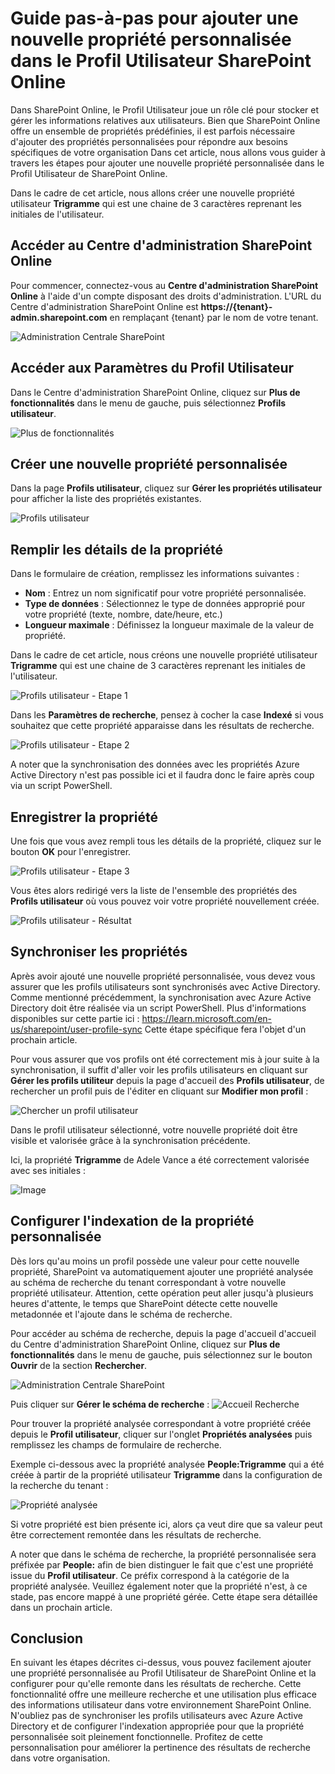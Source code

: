 # Guide pas-à-pas pour ajouter une nouvelle propriété personnalisée dans le Profil Utilisateur SharePoint Online

Dans SharePoint Online, le Profil Utilisateur joue un rôle clé pour stocker et gérer les informations relatives aux utilisateurs.
Bien que SharePoint Online offre un ensemble de propriétés prédéfinies, il est parfois nécessaire d'ajouter des propriétés personnalisées pour répondre aux besoins spécifiques de votre organisation
Dans cet article, nous allons vous guider à travers les étapes pour ajouter une nouvelle propriété personnalisée dans le Profil Utilisateur de SharePoint Online.

Dans le cadre de cet article, nous allons créer une nouvelle propriété utilisateur **Trigramme** qui est une chaine de 3 caractères reprenant les initiales de l'utilisateur.

## Accéder au Centre d'administration SharePoint Online

Pour commencer, connectez-vous au **Centre d'administration SharePoint Online** à l'aide d'un compte disposant des droits d'administration.
L'URL du Centre d'administration SharePoint Online est **https://{tenant}-admin.sharepoint.com** en remplaçant {tenant} par le nom de votre tenant.

![Administration Centrale SharePoint](SharePointCentralAdmin.png)

## Accéder aux Paramètres du Profil Utilisateur

Dans le Centre d'administration SharePoint Online, cliquez sur **Plus de fonctionnalités** dans le menu de gauche, puis sélectionnez **Profils utilisateur**.

![Plus de fonctionnalités](OpenUserProfile.png)

## Créer une nouvelle propriété personnalisée

Dans la page **Profils utilisateur**, cliquez sur **Gérer les propriétés utilisateur** pour afficher la liste des propriétés existantes.

![Profils utilisateur](ManageUserProfile.png)

## Remplir les détails de la propriété

Dans le formulaire de création, remplissez les informations suivantes :

- **Nom** : Entrez un nom significatif pour votre propriété personnalisée.
- **Type de données** : Sélectionnez le type de données approprié pour votre propriété (texte, nombre, date/heure, etc.)
- **Longueur maximale** : Définissez la longueur maximale de la valeur de propriété.

Dans le cadre de cet article, nous créons une nouvelle propriété utilisateur **Trigramme** qui est une chaine de 3 caractères reprenant les initiales de l'utilisateur.

![Profils utilisateur - Etape 1](NewPropertyForm1.png)

Dans les **Paramètres de recherche**, pensez à cocher la case **Indexé** si vous souhaitez que cette propriété apparaisse dans les résultats de recherche.

![Profils utilisateur - Etape 2](NewPropertyForm2.png)

A noter que la synchronisation des données avec les propriétés Azure Active Directory n'est pas possible ici et il faudra donc le faire après coup via un script PowerShell.

## Enregistrer la propriété

Une fois que vous avez rempli tous les détails de la propriété, cliquez sur le bouton **OK** pour l'enregistrer.

![Profils utilisateur - Etape 3](NewPropertyForm3.png)

Vous êtes alors redirigé vers la liste de l'ensemble des propriétés des **Profils utilisateur** où vous pouvez voir votre propriété nouvellement créée.

![Profils utilisateur - Résultat](NewPropertyResult.png)

## Synchroniser les propriétés

Après avoir ajouté une nouvelle propriété personnalisée, vous devez vous assurer que les profils utilisateurs sont synchronisés avec Active Directory.
Comme mentionné précédemment, la synchronisation avec Azure Active Directory doit être réalisée via un script PowerShell.
Plus d'informations disponibles sur cette partie ici : https://learn.microsoft.com/en-us/sharepoint/user-profile-sync
Cette étape spécifique fera l'objet d'un prochain article.

Pour vous assurer que vos profils ont été correctement mis à jour suite à la synchronisation, il suffit d'aller voir les profils utilisateurs en cliquant sur **Gérer les profils utiliteur** depuis la page d'accueil des **Profils utilisateur**, de rechercher un profil puis de l'éditer en cliquant sur **Modifier mon profil** :

![Chercher un profil utilisateur](SearchUserProfile.png)

Dans le profil utilisateur sélectionné, votre nouvelle propriété doit être visible et valorisée grâce à la synchronisation précédente.

Ici, la propriété **Trigramme** de Adele Vance a été correctement valorisée avec ses initiales :

![Image](UserProfileAdeleVance.png)

## Configurer l'indexation de la propriété personnalisée

Dès lors qu'au moins un profil possède une valeur pour cette nouvelle propriété, SharePoint va automatiquement ajouter une propriété analysée au schéma de recherche du tenant correspondant à votre nouvelle propriété utilisateur.
Attention, cette opération peut aller jusqu'à plusieurs heures d'attente, le temps que SharePoint détecte cette nouvelle metadonnée et l'ajoute dans le schéma de recherche.

Pour accéder au schéma de recherche, depuis la page d'accueil d'accueil du Centre d'administration SharePoint Online, cliquez sur **Plus de fonctionnalités** dans le menu de gauche, puis sélectionnez sur le bouton **Ouvrir** de la section **Rechercher**.

![Administration Centrale SharePoint](OpenSearch.png)

Puis cliquer sur **Gérer le schéma de recherche** :
![Accueil Recherche](SearchHome.png)

Pour trouver la propriété analysée correspondant à votre propriété créée depuis le **Profil utilisateur**, cliquer sur l'onglet **Propriétés analysées** puis remplissez les champs de formulaire de recherche.

Exemple ci-dessous avec la propriété analysée **People:Trigramme** qui a été créée à partir de la propriété utilisateur **Trigramme** dans la configuration de la recherche du tenant :

![Propriété analysée](CrawledProperty.png)

Si votre propriété est bien présente ici, alors ça veut dire que sa valeur peut être correctement remontée dans les résultats de recherche.

A noter que dans le schéma de recherche, la propriété personnalisée sera préfixée par **People:** afin de bien distinguer le fait que c'est une propriété issue du **Profil utilisateur**.
Ce préfix correspond à la catégorie de la propriété analysée.
Veuillez également noter que la propriété n'est, à ce stade, pas encore mappé à une propriété gérée.
Cette étape sera détaillée dans un prochain article.

## Conclusion

En suivant les étapes décrites ci-dessus, vous pouvez facilement ajouter une propriété personnalisée au Profil Utilisateur de SharePoint Online et la configurer pour qu'elle remonte dans les résultats de recherche.
Cette fonctionnalité offre une meilleure recherche et une utilisation plus efficace des informations utilisateur dans votre environnement SharePoint Online.
N'oubliez pas de synchroniser les profils utilisateurs avec Azure Active Directory et de configurer l'indexation appropriée pour que la propriété personnalisée soit pleinement fonctionnelle.
Profitez de cette personnalisation pour améliorer la pertinence des résultats de recherche dans votre organisation.
